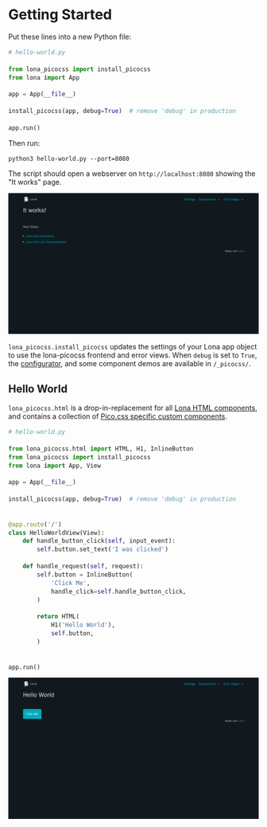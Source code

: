 # Getting Started

Put these lines into a new Python file:

```python
# hello-world.py

from lona_picocss import install_picocss
from lona import App

app = App(__file__)

install_picocss(app, debug=True)  # remove 'debug' in production

app.run()
```

Then run:

```
python3 hello-world.py --port=8080
```

The script should open a webserver on `http://localhost:8080` showing the "It works" page.

![lona-picocss](screenshots/it-works.png)

`lona_picocss.install_picocss` updates the settings of your Lona app object to use the lona-picocss frontend and error views. When `debug` is set to `True`, the [configurator](./customization.md#customization), and some component demos are available in `/_picocss/`.


## Hello World

`lona_picocss.html` is a drop-in-replacement for all [Lona HTML components](https://lona-web.org/1.x/end-user-documentation/html.html), and contains a collection of [Pico.css specific custom components](./components.md).

```python
# hello-world.py

from lona_picocss.html import HTML, H1, InlineButton
from lona_picocss import install_picocss
from lona import App, View

app = App(__file__)

install_picocss(app, debug=True)  # remove 'debug' in production


@app.route('/')
class HelloWorldView(View):
    def handle_button_click(self, input_event):
        self.button.set_text('I was clicked')

    def handle_request(self, request):
        self.button = InlineButton(
            'Click Me',
            handle_click=self.handle_button_click,
        )

        return HTML(
            H1('Hello World'),
            self.button,
        )


app.run()
```

![lona-picocss](screenshots/hello-world.png)
